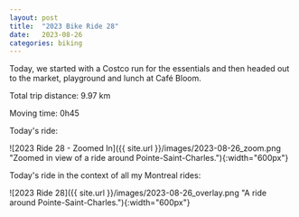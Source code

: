 ```yaml
---
layout: post
title:  "2023 Bike Ride 28"
date:   2023-08-26
categories: biking
---
```


Today, we started with a Costco run for the essentials and then headed out to the market, playground and lunch at Café Bloom.


Total trip distance: 9.97 km

Moving time: 0h45

Today's ride:

![2023 Ride 28 - Zoomed In]({{ site.url }}/images/2023-08-26_zoom.png "Zoomed in view of a ride around Pointe-Saint-Charles."){:width="600px"}

Today's ride in the context of all my Montreal rides:

![2023 Ride 28]({{ site.url }}/images/2023-08-26_overlay.png "A ride around Pointe-Saint-Charles."){:width="600px"}
